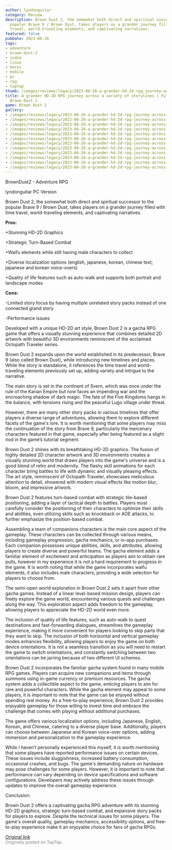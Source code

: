 ```yaml
---
author: lyndonguitar
category: Review
description: Brown Dust 2, the somewhat both direct and spiritual successor to the
  popular Brave 9 / Brown Dust, takes players on a grander journey filled with time
  travel, world-traveling elements, and captivating narratives.
featured: false
pubDate: 2023-06-26
tags:
- adventure
- brown-dust-2
- indie
- linux
- macos
- mobile
- pc
- rpg
- taptap
thumb: /images/reviews/legacy/2023-06-26-a-grander-hd-2d-rpg-journey-across-a-variety-of-storylines--full-review---brown-dust-2-0.avif
title: A grander HD-2D RPG journey across a variety of storylines | Full Review -
  Brown Dust 2
game: Brown Dust 2
gallery:
- /images/reviews/legacy/2023-06-26-a-grander-hd-2d-rpg-journey-across-a-variety-of-storylines--full-review---brown-dust-2-0.avif
- /images/reviews/legacy/2023-06-26-a-grander-hd-2d-rpg-journey-across-a-variety-of-storylines--full-review---brown-dust-2-1.avif
- /images/reviews/legacy/2023-06-26-a-grander-hd-2d-rpg-journey-across-a-variety-of-storylines--full-review---brown-dust-2-2.avif
- /images/reviews/legacy/2023-06-26-a-grander-hd-2d-rpg-journey-across-a-variety-of-storylines--full-review---brown-dust-2-3.avif
- /images/reviews/legacy/2023-06-26-a-grander-hd-2d-rpg-journey-across-a-variety-of-storylines--full-review---brown-dust-2-4.avif
- /images/reviews/legacy/2023-06-26-a-grander-hd-2d-rpg-journey-across-a-variety-of-storylines--full-review---brown-dust-2-5.avif
- /images/reviews/legacy/2023-06-26-a-grander-hd-2d-rpg-journey-across-a-variety-of-storylines--full-review---brown-dust-2-6.avif
- /images/reviews/legacy/2023-06-26-a-grander-hd-2d-rpg-journey-across-a-variety-of-storylines--full-review---brown-dust-2-7.avif
- /images/reviews/legacy/2023-06-26-a-grander-hd-2d-rpg-journey-across-a-variety-of-storylines--full-review---brown-dust-2-8.avif
- /images/reviews/legacy/2023-06-26-a-grander-hd-2d-rpg-journey-across-a-variety-of-storylines--full-review---brown-dust-2-9.avif
- /images/reviews/legacy/2023-06-26-a-grander-hd-2d-rpg-journey-across-a-variety-of-storylines--full-review---brown-dust-2-10.avif
- /images/reviews/legacy/2023-06-26-a-grander-hd-2d-rpg-journey-across-a-variety-of-storylines--full-review---brown-dust-2-11.avif
---
```

BrownDust2 - Adventure RPG

lyndonguitar
PC Version

Brown Dust 2, the somewhat both direct and spiritual successor to the popular Brave 9 / Brown Dust, takes players on a grander journey filled with time travel, world-traveling elements, and captivating narratives.


**Pros:**


+Stunning HD-2D Graphics

+Strategic Turn-Based Combat

+Waifu elements while still having male characters to collect

+Diverse localization options (english, japanese, korean, chinese text; japanese and korean voice-overs)

+Quality of life features such as auto-walk and supports both portrait and landscape modes


**Cons:**


-Limited story focus by having multiple unrelated story packs instead of one connected grand story

-Performance issues

Developed with a unique HD-2D art style, Brown Dust 2 is a gacha RPG game that offers a visually stunning experience that combines detailed 2D artwork with beautiful 3D environments reminiscent of the acclaimed Octopath Traveler series.

Brown Dust 2 expands upon the world established in its predecessor, Brave 9 (also called Brown Dust), while introducing new timelines and places. While the story is standalone, it references the time travel and world-traveling elements previously set up, adding variety and intrigue to the narrative.

The main story is set in the continent of Svern, which was once under the rule of the Karian Empire but now faces an impending war and the encroaching shadow of dark magic. The fate of the Five Kingdoms hangs in the balance, with tensions rising and the peaceful Lugo village under threat.

However, there are many other story packs in various timelines that offer players a diverse range of adventures, allowing them to explore different facets of the game's lore. It is worth mentioning that some players may miss the continuation of the story from Brave 9, particularly the mercenary characters featured in that game, especially after being featured as a slight nod in the game’s tutorial segment.

Brown Dust 2 shines with its breathtaking HD-2D graphics. The fusion of highly detailed 2D character artwork and 3D environments creates a visually stunning world that draws players into the game's universe and is a good blend of retro and modernity. The flashy skill animations for each character bring battles to life with dynamic and visually pleasing effects. The art style, reminiscent of Octopath Traveler, showcases meticulous attention to detail, showered with modern visual effects like motion blur, bloom, and impressive artwork.

Brown Dust 2 features turn-based combat with strategic tile-based positioning, adding a layer of tactical depth to battles. Players must carefully consider the positioning of their characters to optimize their skills and abilities, even utilizing skills such as knockback or AOE attacks, to further emphasize the position-based combat.

Assembling a team of companions characters is the main core aspect of the gameplay. These characters can be collected through various means, including gameplay progression, gacha mechanics, or in-app purchases. Each companion possesses unique abilities, skills, and attributes, allowing players to create diverse and powerful teams. The gacha element adds a familiar element of excitement and anticipation as players aim to obtain rare pulls, however in my experience it is not a hard requirement to progress in the game. It is worth noting that while the game incorporates waifu elements, it also includes male characters, providing a wide selection for players to choose from.

The semi-open world exploration in Brown Dust 2 sets it apart from other gacha games. Instead of a linear level-based mission design, players can freely explore the game world, encountering various quests and challenges along the way. This exploration aspect adds freedom to the gameplay, allowing players to appreciate the HD-2D world even more.

The inclusion of quality of life features, such as auto-walk to quest destinations and fast-forwarding dialogues, streamlines the gameplay experience, making it more convenient for players looking to skip parts that they want to skip. The inclusion of both horizontal and vertical gameplay modes enhances flexibility, allowing players to enjoy the game on both device orientations. It is not a seamless transition as you will need to restart the game to switch orientations, and constantly switching between two orientations can be jarring because of two different UI schemes.

Brown Dust 2 incorporates the familiar gacha system found in many mobile RPG games. Players can acquire new companions and items through summons using in-game currency or premium resources. The gacha system adds a collectible aspect to the game, enticing players to aim for rare and powerful characters. While the gacha element may appeal to some players, it is important to note that the game can be enjoyed without spending real money. As a free-to-play experience, Brown Dust 2 provides enjoyable gameplay for those willing to invest time and embrace the challenge that comes with playing without additional purchases.

The game offers various localization options, including Japanese, English, Korean, and Chinese, catering to a diverse player base. Additionally, players can choose between Japanese and Korean voice-over options, adding immersion and personalization to the gameplay experience.

While I haven’t personally experienced this myself, it is worth mentioning that some players have reported performance issues on certain devices. These issues include sluggishness, increased battery consumption, occasional crashes, and bugs. The game's demanding nature on hardware may pose challenges for some players. However, it is important to note that performance can vary depending on device specifications and software configurations. Developers may actively address these issues through updates to improve the overall gameplay experience.

Conclusion:

Brown Dust 2 offers a captivating gacha RPG adventure with its stunning HD-2D graphics, strategic turn-based combat, and expansive story packs for players to explore. Despite the technical issues for some players. The game's overall quality, gameplay mechanics, accessibility options, and free-to-play experience make it an enjoyable choice for fans of gacha RPGs.

[Original link](https://www.taptap.io/post/5908118)<br><span style="font-size: 0.95em; color: #888;">Originally posted on TapTap.</span>